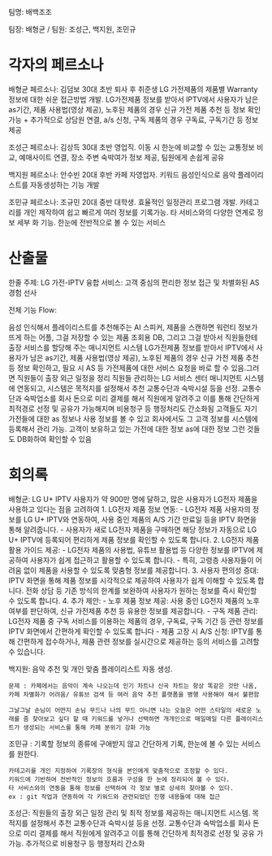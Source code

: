 
팀명: 배백조조
 
팀장: 배형균 / 팀원: 조성근, 백지원, 조민규

# 각자의 페르소나

배형균 페르소나: 김덤보
30대 초반 퇴사 후 취준생 
    LG 가전제품의 제품별 Warranty 정보에 대한 쉬운 접근방법 개발.
    LG가전제품 정보를 받아서 IPTV에서 사용자가 남은 as기간, 제품 사용법(영상 제공), 노후된 제품의 경우 신규 가전 제품 추천 등 정보 확인 가능 
    + 추가적으로 상담원 연결, a/s 신청, 구독 제품의 경우 구독료, 구독기간 등 정보 제공  

조성근 페르소나: 김상득
    30대 초반 영업직.
    이동 시 한눈에 비교할 수 있는 교통정보 비교, 예매사이트 연결, 장소 주변 숙박여가 정보 제공, 팀원에게 손쉽게 공유
    
백지원 페르소나: 안수빈
    20대 후반 카페 자영업자.
    키워드 음성인식으로 음악 플레이리스트를 자동생성하는 기능 개발

조민규 페르소나: 조규민
    20대 중반 대학생. 효율적인 일정관리 프로그램 개발. 카테고리를 개인 제작하여 쉽고 빠르게 여러 정보를 기록가능. 타 서비스와의 다양한 연계로 정보 세부 화 기능. 한눈에 전반적으로 볼 수 있는 서비스

# 산출물

한줄 주제: LG 가전-IPTV 융합 서비스: 고객 중심의 편리한 정보 접근 및 차별화된 AS 경험 선사

전체 기능 Flow:

음성 인식해서 플레이리스트를 추천해주는 AI 스피커, 제품을 스캔하면 워런티 정보가 뜨게 하는 어플, 그걸 저장할 수 있는 제품 조회용 DB, 그리고 그걸 받아서 직원들한테 출장 서비스를 할당해 주는 매니지먼트 시스템
LG가전제품 정보를 받아서 IPTV에서 사용자가 남은 as기간, 제품 사용법(영상 제공), 노후된 제품의 경우 신규 가전 제품 추천 등 정보 확인하고, 필요 시  AS 등 가전제품에 대한 서비스 요청을 바로 할 수 있음.그러면 직원들이 출장 외근 일정을 정리 직원들 관리하는 LG 서비스 센터 매니지먼트 시스템에 연동되고, 시스템은 목적지를 설정해서 추천 교통수단과 숙박시설 등을 선정. 교통수단과 숙박업소를 회사 돈으로 미리 결제를 해서 직원에게 알려주고 이를 통해 간단하게 최적경로 선정 및 공유가 가능해지며 비용청구 등 행정처리도 간소화됨 고객들도 자기 가전들에 대한 as 정보나 사용 정보를 볼 수 있고 회사에서도 그 고객 정보를 시스템에 등록해서 관리 가능. 고객이 보유하고 있는 가전에 대한 정보 as에 대한 정보 그런 것들도 DB화하여 확인할 수 있음


# 회의록

배형균: LG U+ IPTV 사용자가 약 900만 명에 달하고, 많은 사용자가 LG전자 제품을 사용하고 있다는 점을 고려하여 
    1. LG전자 제품 정보 연동:
    - LG전자 제품 사용자의 정보를 LG U+ IPTV와 연동하여, 사용 중인 제품의 A/S 기간 만료일 등을 IPTV 화면을 통해 알려줍니다.
    - 사용자가 새로 LG전자 제품을 구매하면 해당 정보가 자동으로 LG U+ IPTV에 등록되어 편리하게 제품 정보를 확인할 수 있도록 합니다.
    2. LG전자 제품 활용 가이드 제공:
    - LG전자 제품의 사용법, 유튜브 활용법 등 다양한 정보를 IPTV에 제공하여 사용자가 쉽게 접근하고 활용할 수 있도록 합니다.
    - 특히, 고령층 사용자들이 어려움 없이 제품을 사용할 수 있도록 맞춤형 정보를 제공합니다.
    3. 사용자 편의성 증대:
    IPTV 화면을 통해 제품 정보를 시각적으로 제공하여 사용자가 쉽게 이해할 수 있도록 합니다.
    전화 상담 등 기존 방식의 한계를 보완하여 사용자가 원하는 정보를 즉시 확인할 수 있도록 합니다.
    4. 추가 제안:
    - 노후 제품 정보 제공: 사용 중인 LG전자 제품의 노후 여부를 판단하여, 신규 가전제품 추천 등 유용한 정보를 제공합니다.
    - 구독 제품 관리: LG전자 제품 중 구독 서비스를 이용하는 제품의 경우, 구독료, 구독 기간 등 관련 정보를 IPTV 화면에서 간편하게 확인할 수 있도록 합니다 
    - 제품 고장 시 A/S 신청: IPTV를 통해 간편하게 접수하거나, 제품 관련 정보를 실시간으로 제공하는 등의 서비스를 고려할 수 있습니다.  

백지원:  음악 추천 및 개인 맞춤 플레이리스트 자동 생성. 

    문제 : 카페에서는 음악이 계속 나오는데 인기 차트나 신곡 차트는 항상 똑같은 것만 나옴, 카페 차별화가 어려움/ 유튜브 검색 등 여러 음악 추천 플랫폼을 병행 사용해야 해서 불편함

    그날그날 손님이 어떤지 손님 무드나 나의 무드 아니면 나는 오늘은 어떤 스타일의 새로운 노래를 좀 찾아보고 싶다 할 때 키워드를 넣거나 선택하면 개개인으로 매일매일 다른 플레이리스트가 생성되는 서비스를 통해 카페 분위기 강화 가능


조민규 : 기록할 정보의 종류에 구애받지 않고 간단하게 기록, 한눈에 볼 수 있는 서비스를 원한다.

    카테고리를 개인 지정하여 기록장의 형식을 본인에게 맞춤적으로 조정할 수 있다.
    키워드에 기반하여 전반적인 정보의 흐름과 구성을 한 눈에 정리되어 볼 수 있다.
    타 서비스와의 연동을 통해 정보를 선택하여 각 정보 별로 상세히 찾아볼 수 있다.
    ex : git 작업과 연동하여 각 키워드와 관련되었던 진행 내용들에 대해 접근

조성근: 직원들의 출장 외근 일정 관리 및 최적 정보를 제공하는 매니지먼트 시스템.
목적지를 설정해서 추천 교통수단과 숙박시설 등을 선정. 교통수단과 숙박업소를 회사 돈으로 미리 결제를 해서 직원에게 알려주고 이를 통해 간단하게 최적경로 선정 및 공유 가 가능. 추가적으로 비용청구 등 행정처리 간소화

